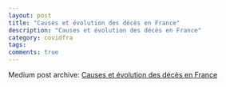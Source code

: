 ```yaml
---
layout: post
title: "Causes et évolution des décès en France"
description: "Causes et évolution des décès en France"
category: covidfra
tags: 
comments: true
---
```


Medium post archive: [Causes et évolution des décès en France](https://chrisgodlak.medium.com/causes-et-%C3%A9volution-des-d%C3%A9c%C3%A8s-en-france-16cb081a72d1)
